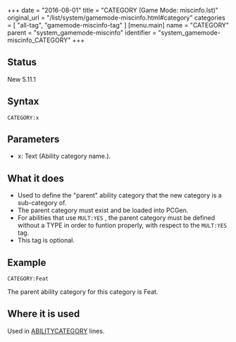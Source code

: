 +++
date = "2016-08-01"
title = "CATEGORY (Game Mode: miscinfo.lst)"
original_url = "/list/system/gamemode-miscinfo.html#category"
categories = [ "all-tag", "gamemode-miscinfo-tag" ]
[menu.main]
    name = "CATEGORY"
    parent = "system_gamemode-miscinfo"
    identifier = "system_gamemode-miscinfo_CATEGORY"
+++

## Status

New 5.11.1

## Syntax

`CATEGORY:x`

## Parameters

-   x: Text (Ability category name.).



What it does
------------

-   Used to define the "parent" ability category that the new category
    is a sub-category of.
-   The parent category must exist and be loaded into PCGen.
-   For abilities that use `MULT:YES` , the parent category must be
    defined without a TYPE in order to funtion properly, with respect to
    the `MULT:YES` tag.
-   This tag is optional.

Example
-------

`CATEGORY:Feat`

The parent ability category for this category is Feat.

Where it is used
----------------

Used in
[ABILITYCATEGORY](/list/system/gamemode-miscinfo/abilitycategory.html)
lines.


